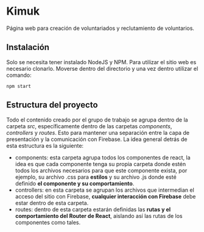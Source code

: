 # Kimuk

Página web para creación de voluntariados y reclutamiento de voluntarios.

## Instalación

Solo se necesita tener instalado NodeJS y NPM. Para utilizar el sitio web es necesario clonarlo. Moverse dentro del directorio y una vez dentro utilizar el comando:

```
npm start
```

## Estructura del proyecto

Todo el contenido creado por el grupo de trabajo se agrupa dentro de la carpeta *src*, específicamente dentro de las carpetas *components*, *controllers* y *routes*. Esto para mantener una separación entre la capa de presentación y la comunicación con Firebase. La idea general detrás de esta estructura es la siguiente:

- components: esta carpeta agrupa todos los componentes de react, la idea es que cada componente tenga su propia carpeta donde estén todos los archivos necesarios para que este componente exista, por ejemplo, su archivo .css para **estilos** y su archivo .js donde esté definido **el componente y su comportamiento**. 
- controllers: en esta carpeta se agrupan los archivos que intermedian el acceso del sitio con Firebase, **cualquier interacción con Firebase** debe estar dentro de esta carpeta.
- routes: dentro de esta carpeta estarán definidas las **rutas y el comportamiento del Router de React**, aislando así las rutas de los componentes como tales.

